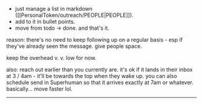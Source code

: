 - just manage a list in markdown ([[PersonalToken/outreach/PEOPLE|PEOPLE]]).
- add to it in bullet points.
- move from todo -> done. and that's it.

reason: there's no need to keep following up on a regular basis - esp if they've already seen the message. give people space.

keep the overhead v. v. low for now.

also: reach out earlier than you currently are. it's ok if it lands in their inbox at 3 / 4am - it'll be towards the top when they wake up. you can also schedule send in Superhuman so that it arrives exactly at 7am or whatever. basically... move faster lol.

---
